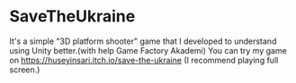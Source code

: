 # SaveTheUkraine
It's a simple "3D platform shooter" game that I developed to understand using Unity better.(with help Game Factory Akademi)
You can try my game on https://huseyinsari.itch.io/save-the-ukraine  (I recommend playing full screen.)  
